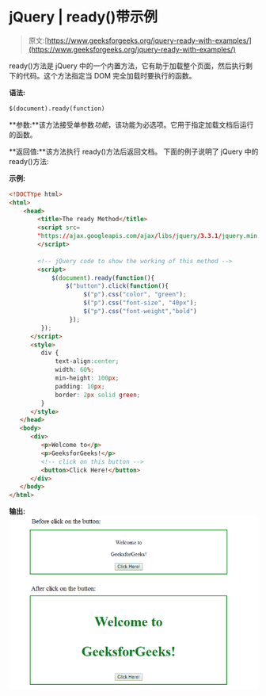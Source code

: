 # jQuery | ready()带示例

> 原文:[https://www.geeksforgeeks.org/jquery-ready-with-examples/](https://www.geeksforgeeks.org/jquery-ready-with-examples/)

ready()方法是 jQuery 中的一个内置方法，它有助于加载整个页面，然后执行剩下的代码。这个方法指定当 DOM 完全加载时要执行的函数。

**语法:**

```html
$(document).ready(function)
```

**参数:**该方法接受单参数*功能*，该功能为必选项。它用于指定加载文档后运行的函数。

**返回值:**该方法执行 ready()方法后返回文档。
下面的例子说明了 jQuery 中的 ready()方法:

**示例:**

```html
<!DOCTYpe html>
<html>
    <head>
        <title>The ready Method</title>
        <script src=
        "https://ajax.googleapis.com/ajax/libs/jquery/3.3.1/jquery.min.js">
        </script>

        <!-- jQuery code to show the working of this method -->
        <script>
            $(document).ready(function(){
                $("button").click(function(){
                     $("p").css("color", "green");
                     $("p").css("font-size", "40px");
                     $("p").css("font-weight","bold")
                 });
         });
      </script>
      <style>
         div {
             text-align:center;
             width: 60%;
             min-height: 100px;
             padding: 10px;
             border: 2px solid green;
         }
      </style>
   </head>
   <body>
      <div>
         <p>Welcome to</p>
         <p>GeeksforGeeks!</p>
         <!-- click on this button -->
         <button>Click Here!</button>
      </div>
   </body>
</html>
```

**输出:**
![ready method](img/246b1e31a351e908c76e81df2f8a86a6.png)